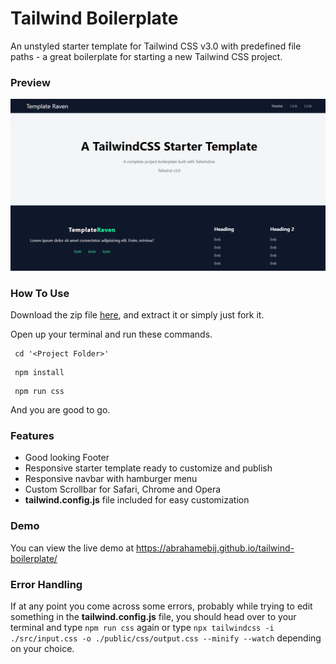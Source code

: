 # Tailwind Boilerplate
An unstyled starter template for Tailwind CSS v3.0 with predefined file paths - a great boilerplate for starting a new Tailwind CSS project.

### Preview

![Preview](https://raw.githubusercontent.com/abrahamebij/images/main/tailwind-boilerplate.webp)

### How To Use

Download the zip file [here](https://github.com/abrahamebij/tailwind-boilerplate/archive/master.zip), and extract it or simply just fork it.

 Open up your terminal and run these commands.
```
 cd '<Project Folder>'
```
```
 npm install
```
```
 npm run css
```

And you are good to go.

### Features

* Good looking Footer
* Responsive starter template ready to customize and publish
* Responsive navbar with hamburger menu
* Custom Scrollbar for Safari, Chrome and Opera
* **tailwind.config.js** file included for easy customization

### Demo

You can view the live demo at https://abrahamebij.github.io/tailwind-boilerplate/


### Error Handling
If at any point you come across some errors, probably while trying to edit something in the **tailwind.config.js** file, you should head over to your terminal and type `npm run css` again or type `npx tailwindcss -i ./src/input.css -o ./public/css/output.css --minify --watch` depending on your choice.
